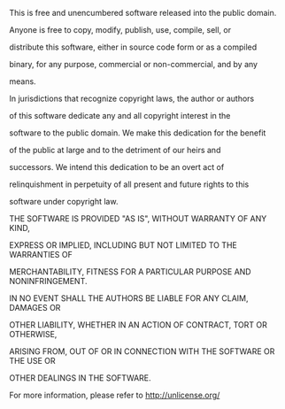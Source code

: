 This is free and unencumbered software released into the public domain.



Anyone is free to copy, modify, publish, use, compile, sell, or

distribute this software, either in source code form or as a compiled

binary, for any purpose, commercial or non-commercial, and by any

means.



In jurisdictions that recognize copyright laws, the author or authors

of this software dedicate any and all copyright interest in the

software to the public domain. We make this dedication for the benefit

of the public at large and to the detriment of our heirs and

successors. We intend this dedication to be an overt act of

relinquishment in perpetuity of all present and future rights to this

software under copyright law.



THE SOFTWARE IS PROVIDED "AS IS", WITHOUT WARRANTY OF ANY KIND,

EXPRESS OR IMPLIED, INCLUDING BUT NOT LIMITED TO THE WARRANTIES OF

MERCHANTABILITY, FITNESS FOR A PARTICULAR PURPOSE AND NONINFRINGEMENT.

IN NO EVENT SHALL THE AUTHORS BE LIABLE FOR ANY CLAIM, DAMAGES OR

OTHER LIABILITY, WHETHER IN AN ACTION OF CONTRACT, TORT OR OTHERWISE,

ARISING FROM, OUT OF OR IN CONNECTION WITH THE SOFTWARE OR THE USE OR

OTHER DEALINGS IN THE SOFTWARE.



For more information, please refer to <http://unlicense.org/>

